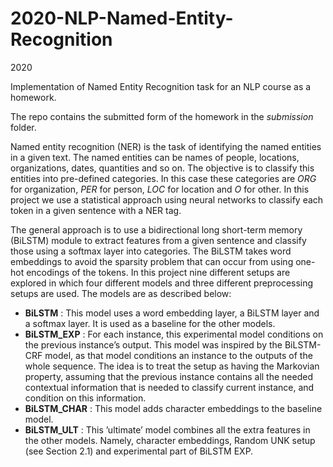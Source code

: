 # 2020-NLP-Named-Entity-Recognition

2020

Implementation of Named Entity Recognition task for an NLP course as a homework.

The repo contains the submitted form of the homework in the _submission_ folder.

Named entity recognition (NER) is the task of identifying the named entities in a given text. The named entities can be names of people, locations, organizations, dates, quantities and so on. The objective is to classify this entities into pre-defined categories. In this case these categories are _ORG_ for organization, _PER_ for person, _LOC_ for location and _O_ for other. In this project we use a statistical approach using neural networks to classify each token in a given sentence with a NER tag.

The general approach is to use a bidirectional long short-term memory (BiLSTM) module to extract features from a given sentence and classify those using a softmax layer into categories. The BiLSTM takes word embeddings to avoid the sparsity problem that can occur from using one-hot encodings of the tokens. In this project nine different setups are explored in which four different models and three different preprocessing setups are used. The models are as described below:

- **BiLSTM** : This model uses a word embedding layer, a BiLSTM layer and a softmax layer. It is used as a baseline for the other models.
- **BiLSTM\_EXP** : For each instance, this experimental model conditions on the previous instance’s output. This model was inspired by the BiLSTM-CRF model, as that model conditions an instance to the outputs of the whole sequence. The idea is to treat the setup as having the Markovian property, assuming that the previous instance contains all the needed contextual information that is needed to classify current instance, and condition on this information.
- **BiLSTM\_CHAR** : This model adds character embeddings to the baseline model.
- **BiLSTM\_ULT** : This ’ultimate’ model combines all the extra features in the other models. Namely, character embeddings, Random UNK setup (see Section 2.1) and experimental part of BiLSTM EXP.
